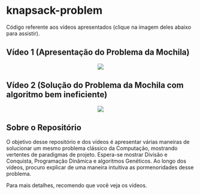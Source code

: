 # knapsack-problem

Código referente aos vídeos apresentados (clique na imagem deles abaixo para assistir).

## Vídeo 1 (Apresentação do Problema da Mochila)

<p align="center">
  <a href="https://youtu.be/SUcP4uah8JU"><img src="https://img.youtube.com/vi/SUcP4uah8JU/maxresdefault.jpg"></a>
</p>

## Vídeo 2 (Solução do Problema da Mochila com algoritmo bem ineficiente)

<p align="center">
  <a href="https://youtu.be/N85dkzppKH0"><img src="https://img.youtube.com/vi/N85dkzppKH0/maxresdefault.jpg"></a>
</p>

## Sobre o Repositório

O objetivo desse repositório e dos vídeos é apresentar várias maneiras de solucionar um mesmo problema clássico da Computação, mostrando vertentes de paradigmas de projeto. Espera-se mostrar Divisão e Conquista, Programação Dinâmica e algoritmos Genéticos. Ao longo dos vídeos, procuro explicar de uma maneira intuitiva as pormenoridades desse problema.

Para mais detalhes, recomendo que você veja os vídeos.
